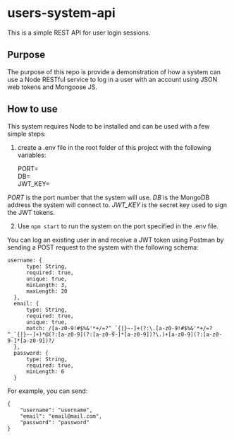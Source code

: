 # users-system-api

This is a simple REST API for user login sessions.

## Purpose

The purpose of this repo is provide a demonstration of how a system can use a Node RESTful service to log in a user with an account
using JSON web tokens and Mongoose JS.

## How to use

This system requires Node to be installed and can be used with a few simple steps:

1. create a .env file in the root folder of this project with the following variables:

    PORT=  
    DB=  
    JWT_KEY=  

*PORT* is the port number that the system will use. *DB* is the MongoDB address the system will connect to. *JWT_KEY* is the secret key used
to sign the JWT tokens.

2. Use `npm start` to run the system on the port specified in the .env file.

You can log an existing user in and receive a JWT token using Postman by sending a POST request to the system with the following schema:


    username: {  
          type: String,  
          required: true,  
          unique: true,  
          minLength: 3,  
          maxLength: 20  
      },  
      email: {  
          type: String,  
          required: true,  
          unique: true,  
          match: /[a-z0-9!#$%&'*+/=?^_`{|}~-]+(?:\.[a-z0-9!#$%&'*+/=?^_`{|}~-]+)*@(?:[a-z0-9](?:[a-z0-9-]*[a-z0-9])?\.)+[a-z0-9](?:[a-z0-9-]*[a-z0-9])?/  
      },  
      password: {  
          type: String,  
          required: true,  
          minLength: 6  
      }  

For example, you can send:


    {  
        "username": "username",  
        "email": "email@mail.com",  
        "password": "password"  
    }  

